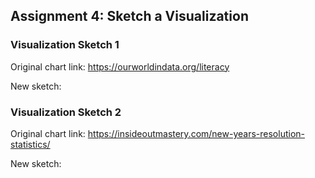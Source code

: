 ## Assignment 4: Sketch a Visualization
### Visualization Sketch 1
Original chart link: https://ourworldindata.org/literacy

New sketch: 

### Visualization Sketch 2
Original chart link: https://insideoutmastery.com/new-years-resolution-statistics/

New sketch:
